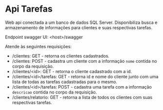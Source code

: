 # Api Tarefas
Web api conectada a um banco de dados SQL Server. Disponibiliza busca e armazenamento de informações para clientes e suas respectivas tarefas.

Endpoint swagger UI: \<host\>/swagger

Atende às seguintes requisições:
 - /clientes: GET - retorna os clientes cadastrados.
 - /clientes: POST - cadastra um cliente com a informação `nome` contida no corpo da requisição.
 - /clientes/\<id\>: GET - retorna o cliente cadastrado com a id.
 - /clientes/\<id\>/tarefas: GET - retorna id e nome do cliente junto com uma lista de todas as tarefas cadastradas para o mesmo.
 - /clientes/\<id\>/tarefas: POST - cadastra uma tarefa com a informação `descricao` contida no corpo da requisição.
 - /clientes/relatorio: GET - retorna a lista de todos os clientes com suas respectivas tarefas.